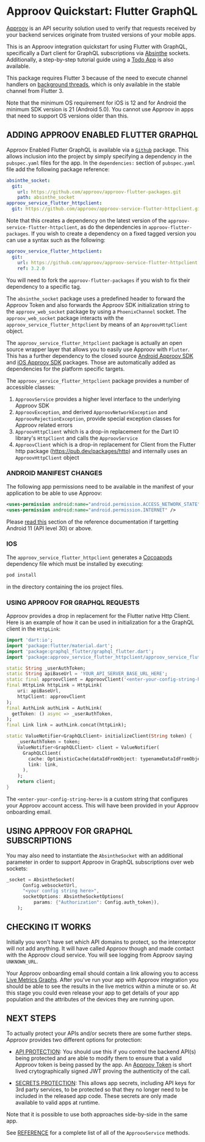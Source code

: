 # Approov Quickstart: Flutter GraphQL

[Approov](https://approov.io) is an API security solution used to verify that requests received by your backend services originate from trusted versions of your mobile apps.

This is an Approov integration quickstart for using Flutter with GraphQL, specifically a Dart client for GraphQL subscriptions via [Absinthe](http://absinthe-graphql.org/) sockets. Additionally, a step-by-step tutorial guide using a [Todo App](https://github.com/approov/quickstart-flutter-graphql/blob/master/TODO-APP.md) is also available.

This package requires Flutter 3 because of the need to execute channel handlers on [background threads](https://docs.flutter.dev/development/platform-integration/platform-channels?tab=ios-channel-objective-c-tab#executing-channel-handlers-on-background-threads), which is only available in the stable channel from Flutter 3.

Note that the minimum OS requirement for iOS is 12 and for Android the minimum SDK version is 21 (Android 5.0). You cannot use Approov in apps that need to support OS versions older than this.

## ADDING APPROOV ENABLED FLUTTER GRAPHQL

Approov Enabled Flutter GraphQL is available via a [`Github`](https://github.com/approov/approov-flutter-packages.git) package. This allows inclusion into the project by simply specifying a dependency in the `pubspec.yaml` files for the app. In the `dependencies:` section of `pubspec.yaml` file add the following package reference:

```yaml
absinthe_socket:
  git:
    url: https://github.com/approov/approov-flutter-packages.git
    path: absinthe_socket
approov_service_flutter_httpclient:
  git: https://github.com/approov/approov-service-flutter-httpclient.git
```

Note that this creates a dependency on the latest version of the `approov-service-flutter-httpclient`, as do the dependencies in `approov-flutter-packages`. If you wish to create a dependency on a fixed tagged version you can use a syntax such as the following:

```yaml
approov_service_flutter_httpclient:
  git:
    url: https://github.com/approov/approov-service-flutter-httpclient.git
    ref: 3.2.0
```

You will need to fork the `approov-flutter-packages` if you wish to fix their dependency to a specific tag.

The `absinthe_socket` package uses a predefined header to forward the Approov Token and also forwards the Approov SDK initialization string to the `approov_web_socket` package by using a `PhoenixChannel` socket. The `approov_web_socket` package interacts with the `approov_service_flutter_httpclient` by means of an `ApproovHttpClient` object.

The `approov_service_flutter_httpclient` package is actually an open source wrapper layer that allows you to easily use Approov with `Flutter`. This has a further dependency to the closed source [Android Approov SDK](https://github.com/approov/approov-android-sdk) and [iOS Approov SDK](https://github.com/approov/approov-ios-sdk) packages. Those are automatically added as dependencies for the platform specific targets.

The `approov_service_flutter_httpclient` package provides a number of accessible classes:

1. `ApproovService` provides a higher level interface to the underlying Approov SDK
2. `ApproovException`, and derived `ApproovNetworkException` and `ApproovRejectionException`, provide special exception classes for Approov related errors 
3. `ApproovHttpClient` which is a drop-in replacement for the Dart IO library's `HttpClient` and calls the `ApproovService`
4. `ApproovClient` which is a drop-in replacement for Client from the Flutter http package (https://pub.dev/packages/http) and internally uses an `ApproovHttpClient` object

### ANDROID MANIFEST CHANGES

The following app permissions need to be available in the manifest of your application to be able to use Approov:

```xml
<uses-permission android:name="android.permission.ACCESS_NETWORK_STATE" />
<uses-permission android:name="android.permission.INTERNET" />
```

Please [read this](https://approov.io/docs/latest/approov-usage-documentation/#targetting-android-11-and-above) section of the reference documentation if targetting Android 11 (API level 30) or above.

### IOS

The `approov_service_flutter_httpclient` generates a [Cocoapods](https://cocoapods.org) dependency file which must be installed by executing:

```Bash
pod install
```

in the directory containing the ios project files.

### USING APPROOV FOR GRAPHQL REQUESTS

Approov provides a drop in replacement for the Flutter native Http Client. Here is an example of how it can be used in initialization for a the GraphQL client in the `HttpLink`:

```Dart
import 'dart:io';
import 'package:flutter/material.dart';
import 'package:graphql_flutter/graphql_flutter.dart';
import 'package:approov_service_flutter_httpclient/approov_service_flutter_httpclient.dart';

static String _userAuthToken;
static String apiBaseUrl = 'YOUR_API_SERVER_BASE_URL_HERE';
static final approovClient = ApproovClient('<enter-your-config-string-here>');
final HttpLink httpLink = HttpLink(
    uri: apiBaseUrl,
    httpClient: approovClient
);
final AuthLink authLink = AuthLink(
  getToken: () async => _userAuthToken,
);
final Link link = authLink.concat(httpLink);

static ValueNotifier<GraphQLClient> initializeClient(String token) {
    _userAuthToken = token;
    ValueNotifier<GraphQLClient> client = ValueNotifier(
      GraphQLClient(
        cache: OptimisticCache(dataIdFromObject: typenameDataIdFromObject),
        link: link,
      ),
    );
    return client;
}
```

The `<enter-your-config-string-here>` is a custom string that configures your Approov account access. This will have been provided in your Approov onboarding email.

## USING APPROOV FOR GRAPHQL SUBSCRIPTIONS

You may also need to instantiate the `AbsintheSocket` with an additional parameter in order to support Approov in GraphQL subscriptions over web sockets:

```Dart
_socket = AbsintheSocket(
      Config.websocketUrl,
      "<your config string here>",
      socketOptions: AbsintheSocketOptions(
          params: {"Authorization": Config.auth_token}),
    );
```

## CHECKING IT WORKS

Initially you won't have set which API domains to protect, so the interceptor will not add anything. It will have called Approov though and made contact with the Approov cloud service. You will see logging from Approov saying `UNKNOWN_URL`.

Your Approov onboarding email should contain a link allowing you to access [Live Metrics Graphs](https://approov.io/docs/latest/approov-usage-documentation/#metrics-graphs). After you've run your app with Approov integration you should be able to see the results in the live metrics within a minute or so. At this stage you could even release your app to get details of your app population and the attributes of the devices they are running upon.

## NEXT STEPS

To actually protect your APIs and/or secrets there are some further steps. Approov provides two different options for protection:

* [API PROTECTION](https://github.com/approov/quickstart-flutter-httpclient/blob/master/API-PROTECTION.md): You should use this if you control the backend API(s) being protected and are able to modify them to ensure that a valid Approov token is being passed by the app. An [Approov Token](https://approov.io/docs/latest/approov-usage-documentation/#approov-tokens) is short lived crytographically signed JWT proving the authenticity of the call.

* [SECRETS PROTECTION](https://github.com/approov/quickstart-flutter-httpclient/blob/master/SECRETS-PROTECTION.md): This allows app secrets, including API keys for 3rd party services, to be protected so that they no longer need to be included in the released app code. These secrets are only made available to valid apps at runtime.

Note that it is possible to use both approaches side-by-side in the same app.

See [REFERENCE](https://github.com/approov/quickstart-flutter-httpclient/blob/master/REFERENCE.md) for a complete list of all of the `ApproovService` methods.
